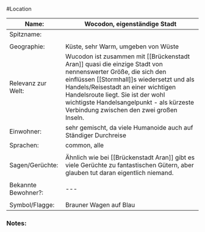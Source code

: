 #Location

| Name:               | Wocodon, eigenständige Stadt                                                                                                                                                                                                                                                                                                                    |
| ------------------- | ----------------------------------------------------------------------------------------------------------------------------------------------------------------------------------------------------------------------------------------------------------------------------------------------------------------------------------------------- |
| Spitzname:          |                                                                                                                                                                                                                                                                                                                                                 |
|                     |                                                                                                                                                                                                                                                                                                                                                 |
| Geographie:         | Küste, sehr Warm, umgeben von Wüste                                                                                                                                                                                                                                                                                                             |
| Relevanz zur Welt:  | Wucodon ist zusammen mit [[Brückenstadt Aran]] quasi die einzige Stadt von nennenswerter Größe, die sich den einflüssen [[Stormhall]]s wiedersetzt und als Handels/Reisestadt an einer wichtigen Handelsroute liegt. Sie ist der wohl wichtigste Handelsangelpunkt - als kürzeste Verbindung zwischen den zwei großen Inseln. |
| Einwohner:          | sehr gemischt, da viele Humanoide auch auf Ständiger Durchreise                                                                                                                                                                                                                                                                                 |
| Sprachen:           | common, alle                                                                                                                                                                                                                                                                                                                                    |
|                     |                                                                                                                                                                                                                                                                                                                                                 |
| Sagen/Gerüchte:     | Ähnlich wie bei [[Brückenstadt Aran]] gibt es viele Gerüchte zu fantastischen Gütern, aber glauben tut daran eigentlich niemand.                                                                                                                                                                                                       |
|                     |                                                                                                                                                                                                                                                                                                                                                 |
| Bekannte Bewohner?: | ---                                                                                                                                                                                                                                                                                                                                             |
|                     |                                                                                                                                                                                                                                                                                                                                                 |
| Symbol/Flagge:      | Brauner Wagen auf Blau                                                                                                                                                                                                                                                                                                                          |
### Notes:


